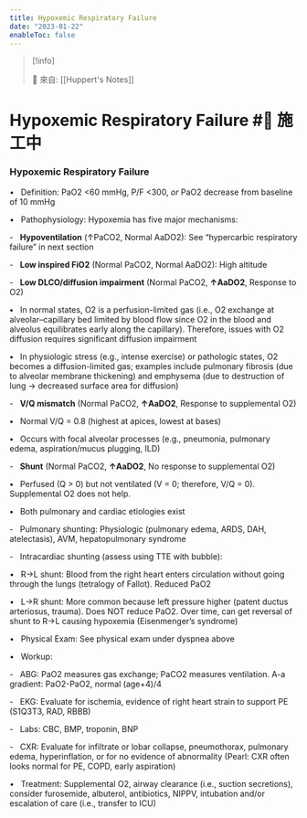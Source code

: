 ```yaml
---
title: Hypoxemic Respiratory Failure
date: "2023-01-22"
enableToc: false
---
```


> [!info]
>
> 🌱 來自: [[Huppert's Notes]]

# Hypoxemic Respiratory Failure #🚧 施工中

### Hypoxemic Respiratory Failure

•   Definition: PaO2 <60 mmHg, P/F <300, *or* PaO2 decrease from baseline of 10 mmHg

•   Pathophysiology: Hypoxemia has five major mechanisms:

-   **Hypoventilation** (↑PaCO2, Normal AaDO2): See “hypercarbic respiratory failure” in next section

-   **Low inspired FiO2** (Normal PaCO2, Normal AaDO2): High altitude

-   **Low DLCO/diffusion impairment** (Normal PaCO2, **↑AaDO2**, Response to O2)

**•**   In normal states, O2 is a perfusion-limited gas (i.e., O2 exchange at alveolar–capillary bed limited by blood flow since O2 in the blood and alveolus equilibrates early along the capillary). Therefore, issues with O2 diffusion requires significant diffusion impairment

**•**   In physiologic stress (e.g., intense exercise) or pathologic states, O2 becomes a diffusion-limited gas; examples include pulmonary fibrosis (due to alveolar membrane thickening) and emphysema (due to destruction of lung → decreased surface area for diffusion)

-   **V/Q mismatch** (Normal PaCO2, **↑AaDO2**, Response to supplemental O2)

**•**   Normal V/Q = 0.8 (highest at apices, lowest at bases)

**•**   Occurs with focal alveolar processes (e.g., pneumonia, pulmonary edema, aspiration/mucus plugging, ILD)

-   **Shunt** (Normal PaCO2, **↑AaDO2**, No response to supplemental O2)

**•**   Perfused (Q > 0) but not ventilated (V = 0; therefore, V/Q = 0). Supplemental O2 does not help.

**•**   Both pulmonary and cardiac etiologies exist

-   Pulmonary shunting: Physiologic (pulmonary edema, ARDS, DAH, atelectasis), AVM, hepatopulmonary syndrome

-   Intracardiac shunting (assess using TTE with bubble):

•   R→L shunt: Blood from the right heart enters circulation without going through the lungs (tetralogy of Fallot). Reduced PaO2

•   L→R shunt: More common because left pressure higher (patent ductus arteriosus, trauma). Does NOT reduce PaO2. Over time, can get reversal of shunt to R→L causing hypoxemia (Eisenmenger’s syndrome)

•   Physical Exam: See physical exam under dyspnea above

•   Workup:

-   ABG: PaO2 measures gas exchange; PaCO2 measures ventilation. A-a gradient: PaO2-PaO2, normal (age\+4)/4

-   EKG: Evaluate for ischemia, evidence of right heart strain to support PE (S1Q3T3, RAD, RBBB)

-   Labs: CBC, BMP, troponin, BNP

-   CXR: Evaluate for infiltrate or lobar collapse, pneumothorax, pulmonary edema, hyperinflation, or for no evidence of abnormality (Pearl: CXR often looks normal for PE, COPD, early aspiration)

•   Treatment: Supplemental O2, airway clearance (i.e., suction secretions), consider furosemide, albuterol, antibiotics, NIPPV, intubation and/or escalation of care (i.e., transfer to ICU)

